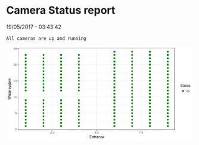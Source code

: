 Camera Status report
================
19/05/2017 - 03:43:42

    All cameras are up and running

![](camreport_files/figure-markdown_github/unnamed-chunk-2-1.png)
